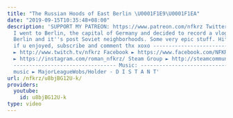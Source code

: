 ```yaml
---
title: "The Russian Hoods of East Berlin \U0001F1E9\U0001F1EA"
date: "2019-09-15T10:35:48+08:00"
description: 'SUPPORT MY PATREON: https://www.patreon.com/nfkrz Twitter ► https://twitter.com/roman_nfkrz
  I went to Berlin, the capital of Germany and decided to record a vlog about East
  Berlin and it''s post Soviet neighborhoods. Some very epic stuff. Hit that like
  if u enjoyed, subscribe and comment thx xoxo --------------------------------- Twitch
  ► http://www.twitch.tv/nfkrz Facebook ► https://www.facebook.com/NFKRZ1 Instagram
  ► https://instagram.com/roman_nfkrz/ Steam Group ► http://steamcommunity.com/groups/nfkrzgroup
  --------------------------------- Music: --------------------------------- Outro
  music ► MajorLeagueWobs/Holder - D I S T A N T'
url: /nfkrz/u8bjBG12U-k/
providers:
  youtube:
    id: u8bjBG12U-k
type: video
---
```

